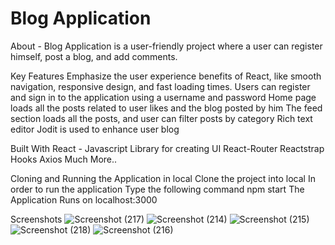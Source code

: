 # Blog Application

About - 
Blog Application is a user-friendly project where a user can register himself, post a blog, and add comments.

Key Features
Emphasize the user experience benefits of React, like smooth navigation, responsive design, and fast loading times.
Users can register and sign in to the application using a username and password
Home page loads all the posts related to user likes and the blog posted by him
The feed section loads all the posts, and user can filter posts by category 
Rich text editor Jodit is used to enhance user blog 



Built With
React - Javascript Library for creating UI
React-Router
Reactstrap
Hooks
Axios
Much More..



Cloning and Running the Application in local
Clone the project into local
In order to run the application Type the following command
npm start
The Application Runs on localhost:3000


Screenshots
![Screenshot (217)](https://github.com/rohit-56/Blog-Application-Frontend/assets/74875963/54e34104-1d2b-415f-99e8-050ab8f530f9)
![Screenshot (214)](https://github.com/rohit-56/Blog-Application-Frontend/assets/74875963/c499a0aa-2de0-4fc4-b510-da1c0ce413f6)
![Screenshot (215)](https://github.com/rohit-56/Blog-Application-Frontend/assets/74875963/261fab45-5e57-4bc3-930e-9e25f6aabd74)
![Screenshot (218)](https://github.com/rohit-56/Blog-Application-Frontend/assets/74875963/f50818b4-8802-4fb2-81b6-a30ae2f47c67)
![Screenshot (216)](https://github.com/rohit-56/Blog-Application-Frontend/assets/74875963/94088dd1-e40c-4169-b592-ea1de41466c5)





